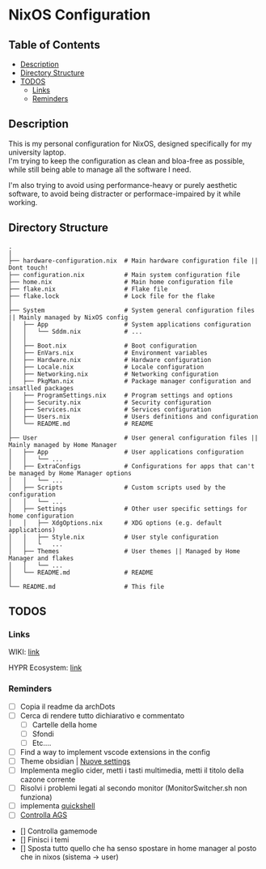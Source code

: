 
# NixOS Configuration <!-- omit in toc -->

## Table of Contents <!-- omit in toc -->

- [Description](#description)
- [Directory Structure](#directory-structure)
- [TODOS](#todos)
  - [Links](#links)
  - [Reminders](#reminders)

## Description

This is my personal configuration for NixOS, designed specifically for my university laptop.  
I'm trying to keep the configuration as clean and bloa-free as possible, while still being able to manage all the software I need.

I'm also trying to avoid using performance-heavy or purely aesthetic software, to avoid being distracter or performace-impaired by it while working.


## Directory Structure

```plaintext
.
│
├── hardware-configuration.nix  # Main hardware configuration file || Dont touch!
├── configuration.nix           # Main system configuration file
├── home.nix                    # Main home configuration file 
├── flake.nix                   # Flake file 
├── flake.lock                  # Lock file for the flake
│
├── System                      # System general configuration files || Mainly managed by NixOS config
│   ├── App                     # System applications configuration
│   │   └── Sddm.nix            # ...
│   │
│   ├── Boot.nix                # Boot configuration
│   ├── EnVars.nix              # Environment variables
│   ├── Hardware.nix            # Hardware configuration
│   ├── Locale.nix              # Locale configuration
│   ├── Networking.nix          # Networking configuration
│   ├── PkgMan.nix              # Package manager configuration and insatlled packages
│   ├── ProgramSettings.nix     # Program settings and options
│   ├── Security.nix            # Security configuration
│   ├── Services.nix            # Services configuration
│   ├── Users.nix               # Users definitions and configuration
│   └── README.md               # README
│
├── User                        # User general configuration files || Mainly managed by Home Manager
│   ├── App                     # User applications configuration    
│   │   └── ...
│   ├── ExtraConfigs            # Configurations for apps that can't be managed by Home Manager options
│   │   └── ...
│   ├── Scripts                 # Custom scripts used by the configuration
│   │   └── ...
│   ├── Settings                # Other user specific settings for home configuration
│   │   ├── XdgOptions.nix      # XDG options (e.g. default applications) 
│   │   ├── Style.nix           # User style configuration
│   │   └   ...
│   ├── Themes                  # User themes || Managed by Home Manager and flakes
│   │   └── ... 
│   └── README.md               # README
│
└── README.md                   # This file
```

## TODOS

### Links

WIKI: [link](https://wiki.nixos.org/wiki/PostgreSQL)

HYPR Ecosystem: [link](https://wiki.hypr.land/Hypr-Ecosystem/)


### Reminders

- [ ] Copia il readme da archDots
- [ ] Cerca di rendere tutto dichiarativo e commentato
  - [ ] Cartelle della home
  - [ ] Sfondi
  - [ ] Etc....
- [ ] Find a way to implement vscode extensions in the config
- [ ] Theme obsidian | [Nuove settings](https://mynixos.com/search?q=obsidian)
- [ ] Implementa meglio cider, metti i tasti multimedia, metti il titolo della cazone corrente
- [ ] Risolvi i problemi legati al secondo monitor (MonitorSwitcher.sh non funziona)
- [ ] implementa [quickshell](https://quickshell.org/docs/v0.2.0/types/)  
- [ ] [Controlla AGS](https://aylur.github.io/ags/)  
- [] Controlla gamemode
- [] Finisci i temi
- [] Sposta tutto quello che ha senso spostare in home manager al posto che in nixos (sistema -> user)